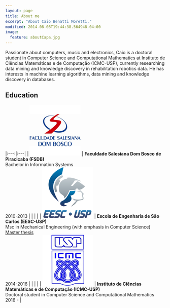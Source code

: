 ```yaml
---
layout: page
title: About me
excerpt: "About Caio Benatti Moretti."
modified: 2014-08-08T19:44:38.564948-04:00
image:
  feature: aboutCapa.jpg
---
```


Passionate about computers, music and electronics, Caio is a doctoral student in Computer Science and Computational Mathematics at Instituto de Ciências Matemáticas e de Computação (ICMC-USP), currently researching data mining and knowledge discovery in rehabilitation robotics data. He has interests in machine learning algorithms, data mining and knowledge discovery in databases.

## Education

|:---:|:---|
| <img width="160px" src="/images/logo_fsdb.jpg"> | **Faculdade Salesiana Dom Bosco de Piracicaba (FSDB)** <br> Bachelor in Information Systems <br> 2010-2013 |
|     |    |
| <img width="160px" src="/images/eesc_logo.png"> | **Escola de Engenharia de São Carlos (EESC-USP)** <br> Msc in Mechanical Engineering (with emphasis in Computer Science) <br> <a href="http://www.teses.usp.br/teses/disponiveis/18/18149/tde-13062016-184240/en.php">Master thesis</a> <br> 2014-2016 |
|     |    |
| <img width="160px" src="/images/logo_icmc.png"> | **Instituto de Ciências Matemáticas e de Computação (ICMC-USP)** <br> Doctoral student in Computer Science and Computational Mathematics <br> 2016 - |

